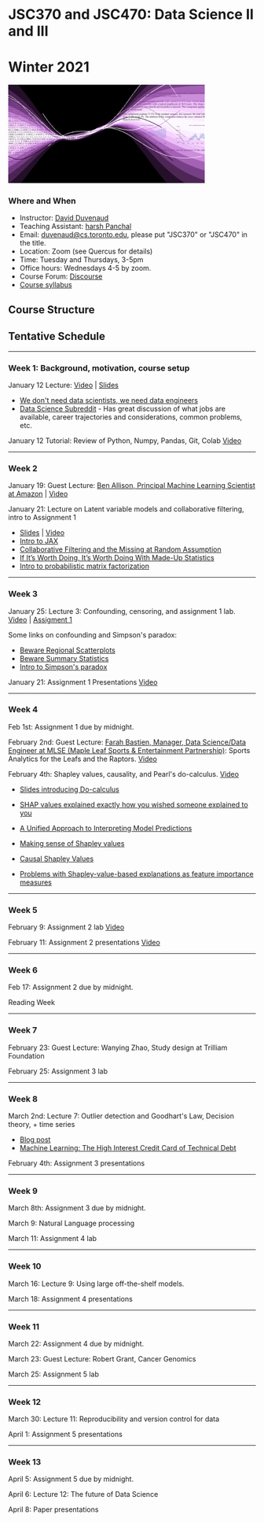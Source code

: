 # JSC370 and JSC470: Data Science II and III
# Winter 2021

<img src="assets/datascience.png" width="400">

### Where and When
* Instructor: [David Duvenaud](http://www.cs.toronto.edu/~duvenaud)
* Teaching Assistant: [harsh Panchal](https://www.linkedin.com/in/harsh-panchal-618260151)
* Email: <duvenaud@cs.toronto.edu>, please put "JSC370" or "JSC470" in the title.
* Location: Zoom (see Quercus for details)
* Time: Tuesday and Thursdays, 3-5pm
* Office hours: Wednesdays 4-5 by zoom.
* Course Forum: [Discourse](https://bb-2021-01.teach.cs.toronto.edu/c/jsc370)
* [Course syllabus](syllabus.pdf)

## Course Structure


## Tentative Schedule
---
### Week 1: Background, motivation, course setup

January 12 Lecture:
[Video](https://play.library.utoronto.ca/9ac9b25727a49764c13ad038400c32f8) | [Slides](lectures/lec1.pdf)

  - [We don't need data scientists, we need data engineers](https://news.ycombinator.com/item?id=25775872)
  - [Data Science Subreddit](https://www.reddit.com/r/datascience/) - Has great discussion of what jobs are available, career trajectories and considerations, common problems, etc.
  
  
January 12 Tutorial: Review of Python, Numpy, Pandas, Git, Colab
[Video](https://play.library.utoronto.ca/ff44be69e8e5f022da9f587e1ac457b5)

***
### Week 2 

January 19: Guest Lecture: [Ben Allison, Principal Machine Learning Scientist at Amazon](https://www.linkedin.com/in/ben-allison-2b881458/?originalSubdomain=uk) | [Video](https://play.library.utoronto.ca/e8aa287ea9fe2fbb90c6489077c4588f)

January 21: Lecture on Latent variable models and collaborative filtering, intro to Assignment 1
 - [Slides](lectures/lec2.pdf) | [Video](https://play.library.utoronto.ca/6f3f406963e6cfd5c8f2b60b620385b5)
 - [Intro to JAX](https://colinraffel.com/blog/you-don-t-know-jax.html)
 - [Collaborative Filtering and the Missing at Random Assumption](https://arxiv.org/abs/1206.5267)
 - [If It’s Worth Doing, It’s Worth Doing With Made-Up Statistics](https://slatestarcodex.com/2013/05/02/if-its-worth-doing-its-worth-doing-with-made-up-statistics/)
 - [Intro to probabilistic matrix factorization](https://towardsdatascience.com/probabilistic-matrix-factorization-b7852244a321)

***
### Week 3

January 25: Lecture 3: Confounding, censoring, and assignment 1 lab.  [Video](https://play.library.utoronto.ca/85b2043bfbcd0ea1a69967c10ea4951c) | [Assigment 1](https://drive.google.com/file/d/1tyIy_zP8_rKoLBxFSIjgBw5wo2CTKrRo/view?usp=sharing)

Some links on confounding and Simpson's paradox:
 - [Beware Regional Scatterplots](https://slatestarcodex.com/2016/04/02/beware-regional-scatterplots/)
 - [Beware Summary Statistics](https://slatestarcodex.com/2015/05/19/beware-summary-statistics/)
 - [Intro to Simpson's paradox](https://towardsdatascience.com/simpsons-paradox-how-to-prove-two-opposite-arguments-using-one-dataset-1c9c917f5ff9)

January 21: Assignment 1 Presentations [Video](https://play.library.utoronto.ca/badf6257e5dee680e54d4a75db185bc8)

***
### Week 4

Feb 1st: Assignment 1 due by midnight.

February 2nd: Guest Lecture: [Farah Bastien, Manager, Data Science/Data Engineer at MLSE (Maple Leaf Sports & Entertainment Partnership)](https://www.linkedin.com/in/farahbastien/?originalSubdomain=ca): Sports Analytics for the Leafs and the Raptors. [Video](https://play.library.utoronto.ca/f528b2c0772e5ed05dee6ad27a25126f)

February 4th: Shapley values, causality, and Pearl's do-calculus. [Video](https://play.library.utoronto.ca/eec9e86d463adec4e535687f9a512e32)

 - [Slides introducing Do-calculus](https://www.cs.ubc.ca/labs/lci/mlrg/slides/doCalc.pdf)

 - [SHAP values explained exactly how you wished someone explained to you](https://towardsdatascience.com/shap-explained-the-way-i-wish-someone-explained-it-to-me-ab81cc69ef30)
 - [A Unified Approach to Interpreting Model Predictions](https://arxiv.org/abs/1705.07874)
 - [Making sense of Shapley values](https://towardsdatascience.com/making-sense-of-shapley-values-dc67a8e4c5e8)
 - [Causal Shapley Values](https://arxiv.org/abs/2011.01625)
 - [Problems with Shapley-value-based explanations as feature importance
measures](http://proceedings.mlr.press/v119/kumar20e/kumar20e.pdf)


***
### Week 5

February 9: Assignment 2 lab [Video](https://play.library.utoronto.ca/cf85f578b8a08921a1e38d70bf9a76e3)


February 11: Assignment 2 presentations [Video](https://play.library.utoronto.ca/0814e9dea30a4b6e375ea17c7f39931e)

***
### Week 6 

Feb 17: Assignment 2 due by midnight.

Reading Week

***
### Week 7

February 23: Guest Lecture: Wanying Zhao, Study design at Trilliam Foundation

February 25: Assignment 3 lab

***
### Week 8

March 2nd: Lecture 7: Outlier detection and Goodhart's Law, Decision theory, + time series

 - [Blog post](https://towardsdatascience.com/unintended-consequences-and-goodharts-law-68d60a94705c)
 - [Machine Learning: The High Interest Credit Card of Technical Debt](https://research.google/pubs/pub43146/)


February 4th: Assignment 3 presentations

***
### Week 9

March 8th: Assignment 3 due by midnight.

March 9: Natural Language processing

March 11: Assignment 4 lab

***
### Week 10

March 16: Lecture 9: Using large off-the-shelf models.

March 18: Assignment 4 presentations


***
### Week 11

March 22: Assignment 4 due by midnight.

March 23: Guest Lecture: Robert Grant, Cancer Genomics

March 25: Assignment 5 lab

***
### Week 12

March 30: Lecture 11: Reproducibility and version control for data

April 1: Assignment 5 presentations

***
### Week 13

April 5: Assignment 5 due by midnight.

April 6: Lecture 12: The future of Data Science

April 8: Paper presentations

